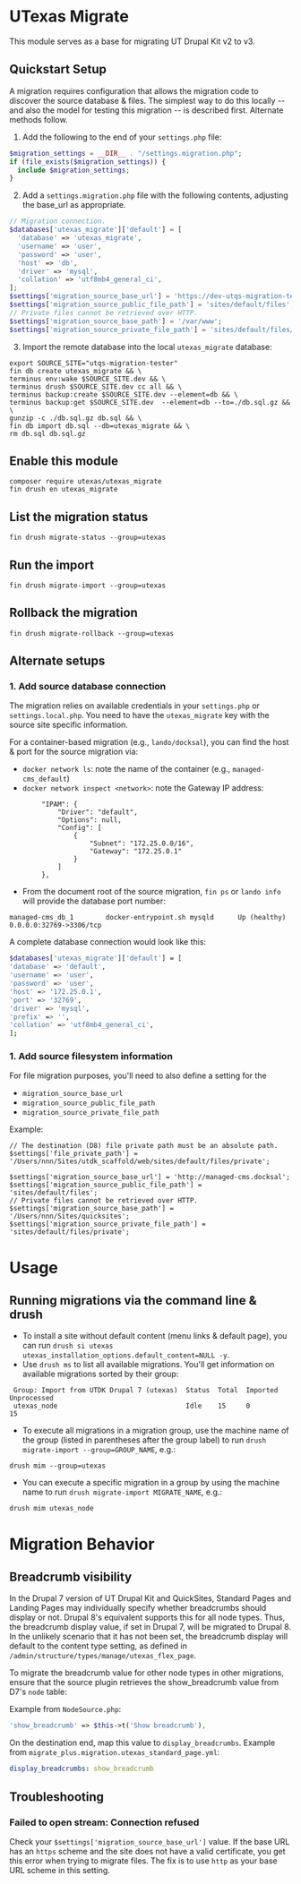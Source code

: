 # UTexas Migrate
This module serves as a base for migrating UT Drupal Kit v2 to v3.

##  Quickstart Setup

A migration requires configuration that allows the migration code to discover the source database & files. The simplest way to do this locally -- and also the model for testing this migration -- is described first. Alternate methods follow.

1. Add the following to the end of your `settings.php` file:

```php
$migration_settings = __DIR__ . "/settings.migration.php";
if (file_exists($migration_settings)) {
  include $migration_settings;
}
```

2. Add a `settings.migration.php` file with the following contents, adjusting the base_url as appropriate.

```php
// Migration connection.
$databases['utexas_migrate']['default'] = [
  'database' => 'utexas_migrate',
  'username' => 'user',
  'password' => 'user',
  'host' => 'db',
  'driver' => 'mysql',
  'collation' => 'utf8mb4_general_ci',
];
$settings['migration_source_base_url'] = 'https://dev-utqs-migration-tester.pantheonsite.io/';
$settings['migration_source_public_file_path'] = 'sites/default/files';
// Private files cannot be retrieved over HTTP.
$settings['migration_source_base_path'] = '/var/www';
$settings['migration_source_private_file_path'] = 'sites/default/files/private';
```

3. Import the remote database into the local `utexas_migrate` database:

```
export SOURCE_SITE="utqs-migration-tester"
fin db create utexas_migrate && \
terminus env:wake $SOURCE_SITE.dev && \
terminus drush $SOURCE_SITE.dev cc all && \
terminus backup:create $SOURCE_SITE.dev --element=db && \
terminus backup:get $SOURCE_SITE.dev  --element=db --to=./db.sql.gz && \
gunzip -c ./db.sql.gz db.sql && \
fin db import db.sql --db=utexas_migrate && \
rm db.sql db.sql.gz
```

## Enable this module
```
composer require utexas/utexas_migrate
fin drush en utexas_migrate
```

## List the migration status
```
fin drush migrate-status --group=utexas
```

## Run the import
```
fin drush migrate-import --group=utexas
```

## Rollback the migration
```
fin drush migrate-rollback --group=utexas
```



## Alternate setups

### 1. Add source database connection

The migration relies on available credentials in your `settings.php` or 
`settings.local.php`. You need to have the `utexas_migrate` key with the 
source site specific information.

For a container-based migration (e.g., `lando/docksal`), you can find the host & port for the source migration via:

- `docker network ls`: note the name of the container (e.g., `managed-cms_default`)
- `docker network inspect <network>`: note the Gateway IP address:

```
        "IPAM": {
            "Driver": "default",
            "Options": null,
            "Config": [
                {
                    "Subnet": "172.25.0.0/16",
                    "Gateway": "172.25.0.1"
                }
            ]
        },
```

- From the document root of the source migration, `fin ps` or `lando info` will provide the database port number:

```
managed-cms_db_1        docker-entrypoint.sh mysqld      Up (healthy)   0.0.0.0:32769->3306/tcp
```

A complete database connection would look like this:

```bash
$databases['utexas_migrate']['default'] = [
'database' => 'default',
'username' => 'user',
'password' => 'user',
'host' => '172.25.0.1',
'port' => '32769',
'driver' => 'mysql',
'prefix' => '',
'collation' => 'utf8mb4_general_ci',
];
```

### 1. Add source filesystem information

For file migration purposes, you'll need to also define a setting for the
- `migration_source_base_url`
- `migration_source_public_file_path`
- `migration_source_private_file_path`

Example:
```
// The destination (D8) file private path must be an absolute path.
$settings['file_private_path'] = '/Users/nnn/Sites/utdk_scaffold/web/sites/default/files/private';

$settings['migration_source_base_url'] = 'http://managed-cms.docksal';
$settings['migration_source_public_file_path'] = 'sites/default/files';
// Private files cannot be retrieved over HTTP.
$settings['migration_source_base_path'] = '/Users/nnn/Sites/quicksites';
$settings['migration_source_private_file_path'] = 'sites/default/files/private';
```

# Usage
## Running migrations via the command line & drush
* To install a site without default content (menu links & default page), you can run `drush si utexas utexas_installation_options.default_content=NULL -y`.
* Use `drush ms` to list all available migrations. You'll get 
information on available migrations sorted by their group:
```
 Group: Import from UTDK Drupal 7 (utexas)  Status  Total  Imported  Unprocessed
 utexas_node                                Idle    15     0         15        
```

* To execute all migrations in a migration group, use the machine 
name of the group (listed in parentheses after the group label) to run 
`drush migrate-import --group=GROUP_NAME`, e.g.:
```
drush mim --group=utexas
```

* You can execute a specific migration in a group by using the machine name
to run `drush migrate-import MIGRATE_NAME`, e.g.:
```
drush mim utexas_node
```

# Migration Behavior

## Breadcrumb visibility
In the Drupal 7 version of UT Drupal Kit and QuickSites, Standard Pages and Landing Pages may individually specify whether breadcrumbs should display or not. Drupal 8's equivalent supports this for all node types. Thus, the breadcrumb display value, if set in Drupal 7, will be migrated to Drupal 8. In the unlikely scenario that it has not been set, the breadcrumb display will default to the content type setting, as defined in `/admin/structure/types/manage/utexas_flex_page`.

To migrate the breadcrumb value for other node types in other migrations, ensure that the source plugin retrieves the show_breadcrumb value from D7's `node` table:

Example from `NodeSource.php`:

 ```php
 'show_breadcrumb' => $this->t('Show breadcrumb'),
```

On the destination end, map this value to `display_breadcrumbs`. Example from `migrate_plus.migration.utexas_standard_page.yml`:

```yml
display_breadcrumbs: show_breadcrumb
```

## Troubleshooting

### Failed to open stream: Connection refused
Check your `$settings['migration_source_base_url']` value. If the base URL has an `https` scheme and the site does not have a valid certificate, you get this error when trying to migrate files. The fix is to use `http` as your base URL scheme in this setting.
